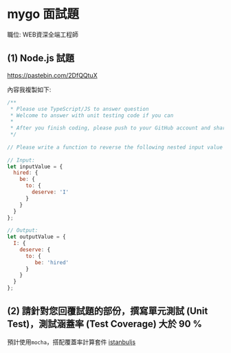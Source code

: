 # mygo 面試題

職位: WEB資深全端工程師

## (1) Node.js 試題
https://pastebin.com/2DfQQtuX

內容我複製如下:
```js
/**
 * Please use TypeScript/JS to answer question
 * Welcome to answer with unit testing code if you can
 *
 * After you finish coding, please push to your GitHub account and share the link with us.
 */
 
// Please write a function to reverse the following nested input value into output value
 
// Input:
let inputValue = {
  hired: {
    be: {
      to: {
      	deserve: 'I'
      }
    }
  }
};
 
// Output:
let outputValue = {
  I: {
    deserve: {
      to: {
         be: 'hired'
      }
    }
  }
};
```

## (2) 請針對您回覆試題的部份，撰寫單元測試 (Unit Test)，測試涵蓋率 (Test Coverage) 大於 90 %

預計使用`mocha`，搭配覆蓋率計算套件 [istanbuljs](https://github.com/istanbuljs/istanbuljs)

